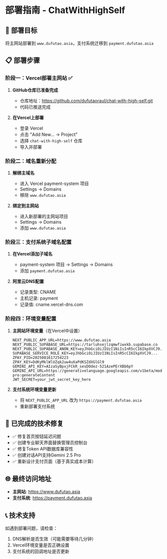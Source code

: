 # 部署指南 - ChatWithHighSelf

## 🎯 部署目标
将主网站部署到 `www.dufutao.asia`，支付系统迁移到 `payment.dufutao.asia`

## 📋 部署步骤

### 阶段一：Vercel部署主网站 ✅
1. **GitHub仓库已准备完成**
   - 仓库地址：https://github.com/dufutaoraul/chat-with-high-self.git
   - 代码已推送完成

2. **在Vercel上部署**
   - 登录 Vercel
   - 点击 "Add New... -> Project"
   - 选择 `chat-with-high-self` 仓库
   - 导入并部署

### 阶段二：域名重新分配
1. **解绑主域名**
   - 进入 Vercel payment-system 项目
   - Settings -> Domains
   - 移除 `www.dufutao.asia`

2. **绑定到主网站**
   - 进入新部署的主网站项目
   - Settings -> Domains
   - 添加 `www.dufutao.asia`

### 阶段三：支付系统子域名配置
1. **在Vercel添加子域名**
   - payment-system 项目 -> Settings -> Domains
   - 添加 `payment.dufutao.asia`

2. **阿里云DNS配置**
   - 记录类型: CNAME
   - 主机记录: payment
   - 记录值: cname.vercel-dns.com

### 阶段四：环境变量配置
1. **主网站环境变量**（在Vercel中设置）
   ```
   NEXT_PUBLIC_APP_URL=https://www.dufutao.asia
   NEXT_PUBLIC_SUPABASE_URL=https://tarluhsejlzqmwfiwxkb.supabase.co
   NEXT_PUBLIC_SUPABASE_ANON_KEY=eyJhbGciOiJIUzI1NiIsInR5cCI6IkpXVCJ9...
   SUPABASE_SERVICE_ROLE_KEY=eyJhbGciOiJIUzI1NiIsInR5cCI6IkpXVCJ9...
   ZPAY_PID=2025081617254223
   ZPAY_KEY=DdKyMklWlUZqk2uw4uXaPdKSZdXGlGl9
   GEMINI_API_KEY=AIzaSyBpxjFCkR_sesDOdez-521AzePErXBb6pY
   GEMINI_API_URL=https://generativelanguage.googleapis.com/v1beta/models/gemini-pro:generateContent
   JWT_SECRET=your_jwt_secret_key_here
   ```

2. **支付系统环境变量更新**
   - 将 `NEXT_PUBLIC_APP_URL` 改为 `https://payment.dufutao.asia`
   - 重新部署支付系统

## 🔧 已完成的技术修复
- ✅ 修复首页按钮延迟问题
- ✅ 创建专业聊天界面替换管理员控制台
- ✅ 修复Token API数据库兼容性
- ✅ 创建对话API支持Gemini 2.5 Pro
- ✅ 重新设计支付页面（基于真实成本计算）

## 🌐 最终访问地址
- **主网站**: https://www.dufutao.asia
- **支付系统**: https://payment.dufutao.asia

## 📞 技术支持
如遇到部署问题，请检查：
1. DNS解析是否生效（可能需要等待几分钟）
2. Vercel环境变量是否正确设置
3. 支付系统的回调地址是否更新